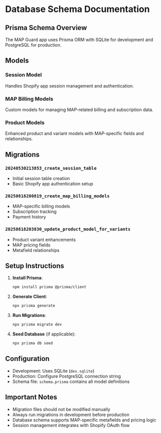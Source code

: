 # Database Schema Documentation

## Prisma Schema Overview

The MAP Guard app uses Prisma ORM with SQLite for development and PostgreSQL for production.

## Models

### Session Model
Handles Shopify app session management and authentication.

### MAP Billing Models  
Custom models for managing MAP-related billing and subscription data.

### Product Models
Enhanced product and variant models with MAP-specific fields and relationships.

## Migrations

### `20240530213853_create_session_table`
- Initial session table creation
- Basic Shopify app authentication setup

### `20250818200819_create_map_billing_models`
- MAP-specific billing models
- Subscription tracking
- Payment history

### `20250818203830_update_product_model_for_variants`
- Product variant enhancements
- MAP pricing fields
- Metafield relationships

## Setup Instructions

1. **Install Prisma**:
   ```bash
   npm install prisma @prisma/client
   ```

2. **Generate Client**:
   ```bash
   npx prisma generate
   ```

3. **Run Migrations**:
   ```bash
   npx prisma migrate dev
   ```

4. **Seed Database** (if applicable):
   ```bash
   npx prisma db seed
   ```

## Configuration

- Development: Uses SQLite (`dev.sqlite`)
- Production: Configure PostgreSQL connection string
- Schema file: `schema.prisma` contains all model definitions

## Important Notes

- Migration files should not be modified manually
- Always run migrations in development before production
- Database schema supports MAP-specific metafields and pricing logic
- Session management integrates with Shopify OAuth flow
